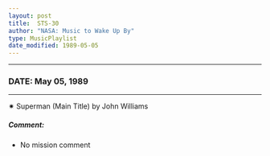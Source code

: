 ```yaml
---
layout: post
title:  STS-30
author: "NASA: Music to Wake Up By"
type: MusicPlaylist
date_modified: 1989-05-05
---
```


----
### DATE: May 05, 1989
----
✷ Superman (Main Title) by John Williams

##### Comment:
* No mission comment
